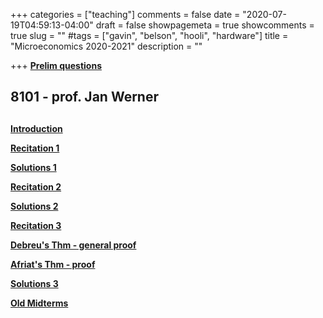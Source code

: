 +++
categories = ["teaching"]
comments = false
date = "2020-07-19T04:59:13-04:00"
draft = false
showpagemeta = true
showcomments = true
slug = ""
#tags = ["gavin", "belson", "hooli", "hardware"]
title = "Microeconomics 2020-2021"
description = ""





+++
**[Prelim questions](/microprelim.pdf)**


##  8101 - prof. Jan Werner <h2> 

**[Introduction](/intro.pdf)**

**[Recitation 1](/Recitations1_091020.pdf)** 

**[Solutions 1](/Recitations1_c.pdf)**
  
**[Recitation 2](/Recitations2_091720.pdf)** 

**[Solutions 2](/Recitations2_c.pdf)**
  
**[Recitation 3](/Recitations3_092420.pdf)** 

**[Debreu's Thm - general proof](/3Debreu.pdf)** 

**[Afriat's Thm - proof](/3Afriat.pdf)** 

**[Solutions 3](/Recitations3_c.pdf)**
  
**[Old Midterms](/midterm.pdf)**
